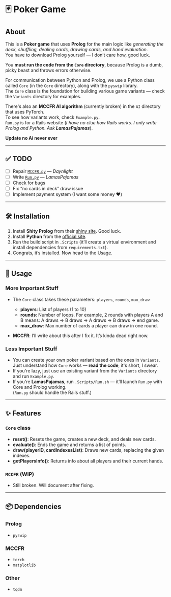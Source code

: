 # 🃏 Poker Game

## About

This is a **Poker game** that uses **Prolog** for the main logic like *generating the deck, shuffling, dealing cards, drawing cards, and hand evaluation*.  
You have to download Prolog yourself — I don’t care how, good luck.

You **must run the code from the `Core` directory**, because Prolog is a dumb, picky beast and throws errors otherwise.

For communication between Python and Prolog, we use a Python class called `Core` (in the `Core` directory), along with the `pyswip` library.  
The `Core` class is the foundation for building various game variants — check the `Variants` directory for examples.

There's also an **MCCFR AI algorithm** (currently broken) in the `AI` directory that uses PyTorch.  
To see how variants work, check `Example.py`.  
`Run.py` is for a Rails website (*I have no clue how Rails works. I only write Prolog and Python. Ask **LamasPajamas***).

<b>Update no Ai never ever</b>

---

## ✅ TODO

- [ ] Repair [`MCCFR.py`](./AI/MCCFR.py) — *Daynlight*
- [ ] Write [`Run.py`](./Run.py) — *LamasPajamas*
- [ ] Check for bugs
- [ ] Fix “no cards in deck” draw issue
- [ ] Implement payment system (I want some money ❤️)

---

## 🛠️ Installation

1. Install **Shity Prolog** from their [shiny site](https://www.swi-prolog.org/download/stable). Good luck.
2. Install **Python** from the [official site](https://www.python.org/downloads/).
3. Run the build script in `.Scripts` (it’ll create a virtual environment and install dependencies from `requirements.txt`).
4. Congrats, it’s installed. Now head to the [Usage](#usage-section-you-lazy-ass).

---

## 🚀 Usage

### More Important Stuff

- The `Core` class takes these parameters: `players`, `rounds`, `max_draw`  
  - **players**: List of players (1 to 10)  
  - **rounds**: Number of loops. For example, 2 rounds with players A and B means: A draws → B draws → A draws → B draws → end game.  
  - **max_draw**: Max number of cards a player can draw in one round.

- **MCCFR**: I’ll write about this after I fix it. It’s kinda dead right now.

### Less Important Stuff

- You can create your own poker variant based on the ones in `Variants`. Just understand how `Core` works — **read the code**, it's short, I swear.
- If you're lazy, just use an existing variant from the `Variants` directory and run `Example.py`.
- If you're **LamasPajamas**, run `.Scripts/Run.sh` — it’ll launch `Run.py` with Core and Prolog working.  
  (`Run.py` should handle the Rails stuff.)

---

## ✨ Features

### `Core` class

- **reset()**: Resets the game, creates a new deck, and deals new cards.
- **evaluate()**: Ends the game and returns a list of points.
- **draw(playerID, cardIndexesList)**: Draws new cards, replacing the given indexes.
- **getPlayersInfo()**: Returns info about all players and their current hands.

### `MCCFR` (WIP)

- Still broken. Will document after fixing.

---

## 📦 Dependencies

### Prolog

- `pyswip`

### MCCFR

- `torch`
- `matplotlib`

### Other

- `tqdm`
